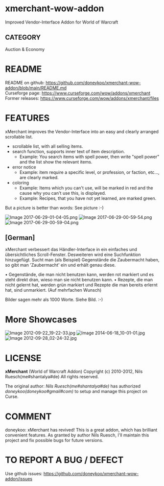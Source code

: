 # xmerchant-wow-addon
Improved Vendor-Interface Addon for World of Warcraft

## CATEGORY
Auction & Economy

# README
README on github:   https://github.com/doneykoo/xmerchant-wow-addon/blob/main/README.md  
Curseforge page:    https://www.curseforge.com/wow/addons/xmerchant  
Former releases:    https://www.curseforge.com/wow/addons/xmerchant/files  

# FEATURES

xMerchant improves the Vendor-Interface into an easy and clearly arranged scrollable list.

* scrollable list, with all selling items.
* search function, supports inner text of item description.
    * Example: You search items with spell power, then write "spell power" and the list show the relevant items.
* error notice
    * Example: item require a specific level, or profession, or faction, etc..., are clearly marked.
* coloring
    * Example: Items which you can't use, will be marked in red and the cause why you can't use this, is displayed.
    * Example: Recipes, that you have not yet learned, are marked green.

But a picture is better than words: See picture :-)

![Image 2017-06-29-01-04-05.png](https://raw.githubusercontent.com/doneykoo/xmerchant-wow-addon/main/Documents%7E/2017-06-29-01-04-05.png)
![Image 2017-06-29-00-59-54.png](https://raw.githubusercontent.com/doneykoo/xmerchant-wow-addon/main/Documents%7E/2017-06-29-00-59-54.png)
![Image 2017-06-29-00-59-04.png](https://raw.githubusercontent.com/doneykoo/xmerchant-wow-addon/main/Documents%7E/2017-06-29-00-59-04.png)

## [German]
xMerchant verbessert das Händler-Interface in ein einfaches und übersichtliches Scroll-Fenster. Desweiteren wird eine Suchfunktion hinzugefügt. Sucht man (als Beispiel) Gegenstände die Zaubermacht haben, so gibt man 'Zaubermacht' ein und erhält genau diese.

• Gegenstände, die man nicht benutzen kann, werden rot markiert und es steht direkt dran, wieso man sie nicht benutzen kann. • Rezepte, die man nicht gelernt hat, werden grün markiert und Rezepte die man bereits erlernt hat, sind unmarkiert. (Auf mehrfachen Wunsch)

Bilder sagen mehr als 1000 Worte. Siehe Bild. :-)


# More Showcases

![Image 2012-09-22_19-22-33.jpg](https://raw.githubusercontent.com/doneykoo/xmerchant-wow-addon/main/Documents%7E/2012-09-22_19-22-33.jpg)
![Image 2014-06-18_10-01-01.jpg](https://raw.githubusercontent.com/doneykoo/xmerchant-wow-addon/main/Documents%7E/2014-06-18_10-01-01.jpg)
![Image 2012-09-28_02-24-32.jpg](https://raw.githubusercontent.com/doneykoo/xmerchant-wow-addon/main/Documents%7E/2012-09-28_02-24-32.jpg)


# LICENSE

**xMerchant** (World of Warcraft Addon) Copyright (c) 2010-2012, Nils Ruesch(me#shantalya#de) All rights reserved.

The original author: *Nils Ruesch(me#shantalya#de)* has authorized *doneykoo(doneykoo#gmail#com)* to setup and manage this project on Curse.


# COMMENT

doneykoo:
xMerchant has revived! This is a great addon, which has brilliant convenient features.
As granted by author Nils Ruesch, I'll maintain this project and fix possible bugs for future versions.


# TO REPORT A BUG / DEFECT

Use github issues: https://github.com/doneykoo/xmerchant-wow-addon/issues

